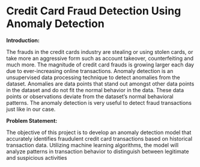 # Credit Card Fraud Detection Using Anomaly Detection

**Introduction:**

The frauds in the credit cards industry are stealing or using stolen cards, or take more an aggressive form such as account takeover, counterfeiting and much more. The magnitude of credit card frauds is growing larger each day due to ever-increasing online transactions. Anomaly detection is an unsupervised data processing technique to detect anomalies from the dataset. Anomalies are data points that stand out amongst other data points in the dataset and do not fit the normal behavior in the data. These data points or observations deviate from the dataset’s normal behavioral patterns. The anomaly detection is very useful to detect fraud transactions just like in our case.

**Problem Statement:**

The objective of this project is to develop an anomaly detection model that accurately identifies fraudulent credit card transactions based on historical transaction data. Utilizing machine learning algorithms, the model will analyze patterns in transaction behavior to distinguish between legitimate and suspicious activities
